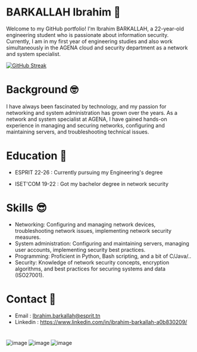 # BARKALLAH Ibrahim 👋

Welcome to my GitHub portfolio! I'm Ibrahim BARKALLAH, a 22-year-old engineering student who is passionate about information security. Currently, I am in my first year of engineering studies and also work simultaneously in the AGENA cloud and security department as a network and system specialist.


[![GitHub Streak](http://github-readme-streak-stats.herokuapp.com?user=IbrahimEsprit&theme=dark&background=000000)](https://git.io/streak-stats)

# Background :nerd_face:

I have always been fascinated by technology, and my passion for networking and system administration has grown over the years. As a network and system specialist at AGENA, I have gained hands-on experience in managing and securing networks, configuring and maintaining servers, and troubleshooting technical issues.

# Education :school:

  * ESPRIT 22-26 : Currently pursuing my Engineering's degree 


  * ISET'COM 19-22 : Got my bachelor degree in network security 



# Skills :sunglasses:

  * Networking: Configuring and managing network devices, troubleshooting network issues, implementing network security measures.
  * System administration: Configuring and maintaining servers, managing user accounts, implementing security best practices.
  * Programming: Proficient in Python, Bash scripting, and a bit of C/Java/..
  * Security: Knowledge of network security concepts, encryption algorithms, and best practices for securing systems and data (ISO27001).
  
# Contact :iphone:

  * Email : Ibrahim.barkallah@esprit.tn
  * Linkedin : https://www.linkedin.com/in/ibrahim-barkallah-a0b830209/
# 
![image](https://user-images.githubusercontent.com/123778955/232210597-ccae3595-ce7e-41e3-b500-fd489d6c14b6.png)
![image](https://user-images.githubusercontent.com/123778955/232210726-c98970c4-dc3f-4ad6-a0ab-ea03411d4877.png)
![image](https://user-images.githubusercontent.com/123778955/232210668-9311439f-bfe2-45bf-84b7-4e6d21dbfecd.png)
